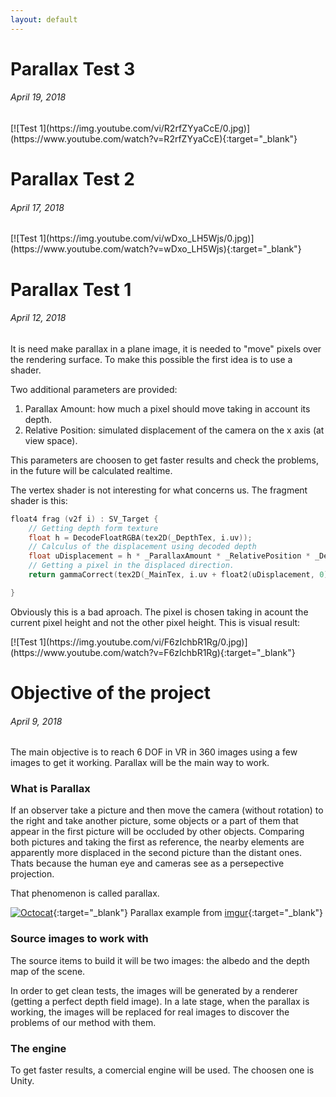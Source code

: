 ```yaml
---
layout: default
---
```



# Parallax Test 3
###### April 19, 2018



<div class="youtube-video" markdown="1">
  [![Test 1](https://img.youtube.com/vi/R2rfZYyaCcE/0.jpg)](https://www.youtube.com/watch?v=R2rfZYyaCcE){:target="_blank"}
</div>

# Parallax Test 2 
###### April 17, 2018



<div class="youtube-video" markdown="1">
  [![Test 1](https://img.youtube.com/vi/wDxo_LH5Wjs/0.jpg)](https://www.youtube.com/watch?v=wDxo_LH5Wjs){:target="_blank"}
</div>


# Parallax Test 1 
###### April 12, 2018

It is need make parallax in a plane image, it is needed to "move" pixels over the rendering surface.
To make this possible the first idea is to use a shader.

Two additional parameters are provided:
 1. Parallax Amount: how much a pixel should move taking in account its depth.
 2. Relative Position: simulated displacement of the camera on the x axis (at view space).

This parameters are choosen to get faster results and check the problems, in the future will be calculated realtime.

The vertex shader is not interesting for what concerns us.
The fragment shader is this: 

```cpp
float4 frag (v2f i) : SV_Target {
    // Getting depth form texture
    float h = DecodeFloatRGBA(tex2D(_DepthTex, i.uv));
    // Calculus of the displacement using decoded depth
    float uDisplacement = h * _ParallaxAmount * _RelativePosition * _DepthTex_TexelSize.x * 40;
    // Getting a pixel in the displaced direction.
    return gammaCorrect(tex2D(_MainTex, i.uv + float2(uDisplacement, 0)));

}
```

Obviously this is a bad aproach. The pixel is chosen taking in acount the current pixel height and not the other pixel height.
This is visual result:

<div class="youtube-video" markdown="1">
  [![Test 1](https://img.youtube.com/vi/F6zIchbR1Rg/0.jpg)](https://www.youtube.com/watch?v=F6zIchbR1Rg){:target="_blank"}
</div>


# Objective of the project
###### April 9, 2018
The main objective is to reach 6 DOF in VR in 360 images using a few images to get it working. Parallax will be the main way to work.

### What is Parallax
If an observer take a picture and then move the camera (without rotation) to the right and take another picture, some objects or a part of 
them that appear in the first picture will be occluded by other objects. Comparing both pictures and taking the first as reference, 
the nearby elements are apparently more displaced in the second picture than the distant ones.
Thats because the human eye and cameras see as a persepective projection.

That phenomenon is called parallax.

[![Octocat](assets/images/parallax-example.gif)](https://imgur.com/gallery/TF1iHpr){:target="_blank"}
Parallax example from [imgur](https://imgur.com/gallery/TF1iHpr){:target="_blank"}

### Source images to work with
The source items to build it will be two images: the albedo and the depth map of the scene. 

In order to get clean tests, the images will be generated by a renderer (getting a perfect depth field image). 
In a late stage, when the parallax is working, the images will be replaced for real images to discover the problems of our method with them.

### The engine
To get faster results, a comercial engine will be used. The choosen one is Unity.
